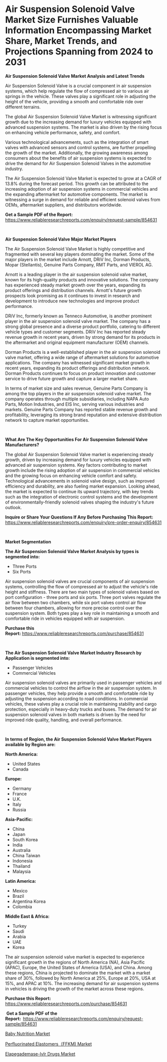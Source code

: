 <p><h1>Air Suspension Solenoid Valve Market Size Furnishes Valuable Information Encompassing Market Share, Market Trends, and Projections Spanning from 2024 to 2031</h1></p><p><strong>Air Suspension Solenoid Valve Market Analysis and Latest Trends</strong></p>
<p><p>Air Suspension Solenoid Valve is a crucial component in air suspension systems, which help regulate the flow of compressed air to various air springs in the vehicle. These valves play a significant role in adjusting the height of the vehicle, providing a smooth and comfortable ride over different terrains.</p><p>The global Air Suspension Solenoid Valve Market is witnessing significant growth due to the increasing demand for luxury vehicles equipped with advanced suspension systems. The market is also driven by the rising focus on enhancing vehicle performance, safety, and comfort.</p><p>Various technological advancements, such as the integration of smart valves with advanced sensors and control systems, are further propelling the growth of the market. Additionally, the growing awareness among consumers about the benefits of air suspension systems is expected to drive the demand for Air Suspension Solenoid Valves in the automotive industry.</p><p>The Air Suspension Solenoid Valve Market is expected to grow at a CAGR of 13.8% during the forecast period. This growth can be attributed to the increasing adoption of air suspension systems in commercial vehicles and the expanding aftermarket for automotive components. The market is witnessing a surge in demand for reliable and efficient solenoid valves from OEMs, aftermarket suppliers, and distributors worldwide.</p></p>
<p><strong>Get a Sample PDF of the Report:&nbsp;</strong> <a href="https://www.reliableresearchreports.com/enquiry/request-sample/854631">https://www.reliableresearchreports.com/enquiry/request-sample/854631</a></p>
<p>&nbsp;</p>
<p><strong>Air Suspension Solenoid Valve Major Market Players</strong></p>
<p><p>The Air Suspension Solenoid Valve Market is highly competitive and fragmented with several key players dominating the market. Some of the major players in the market include Arnott, DRiV Inc, Dorman Products, Mopar (Stellantis), Genuine Parts Company, RMT Parts, and VIEROL AG.</p><p>Arnott is a leading player in the air suspension solenoid valve market, known for its high-quality products and innovative solutions. The company has experienced steady market growth over the years, expanding its product offerings and distribution channels. Arnott's future growth prospects look promising as it continues to invest in research and development to introduce new technologies and improve product performance.</p><p>DRiV Inc, formerly known as Tenneco Automotive, is another prominent player in the air suspension solenoid valve market. The company has a strong global presence and a diverse product portfolio, catering to different vehicle types and customer segments. DRiV Inc has reported steady revenue growth in recent years, driven by strong demand for its products in the aftermarket and original equipment manufacturer (OEM) channels.</p><p>Dorman Products is a well-established player in the air suspension solenoid valve market, offering a wide range of aftermarket solutions for automotive applications. The company has witnessed significant market growth in recent years, expanding its product offerings and distribution network. Dorman Products continues to focus on product innovation and customer service to drive future growth and capture a larger market share.</p><p>In terms of market size and sales revenue, Genuine Parts Company is among the top players in the air suspension solenoid valve market. The company operates through multiple subsidiaries, including NAPA Auto Parts, Motion Industries, and EIS Inc, serving various industries and markets. Genuine Parts Company has reported stable revenue growth and profitability, leveraging its strong brand reputation and extensive distribution network to capture market opportunities.</p></p>
<p>&nbsp;</p>
<p><strong>What Are The Key Opportunities For Air Suspension Solenoid Valve Manufacturers?</strong></p>
<p><p>The global Air Suspension Solenoid Valve market is experiencing steady growth, driven by increasing demand for luxury vehicles equipped with advanced air suspension systems. Key factors contributing to market growth include the rising adoption of air suspension in commercial vehicles and the growing focus on enhancing vehicle comfort and safety. Technological advancements in solenoid valve design, such as improved efficiency and durability, are also fueling market expansion. Looking ahead, the market is expected to continue its upward trajectory, with key trends such as the integration of electronic control systems and the development of environmentally-friendly solenoid valves shaping the industry's future outlook.</p></p>
<p><strong>Inquire or Share Your Questions If Any Before Purchasing This Report:</strong> <a href="https://www.reliableresearchreports.com/enquiry/pre-order-enquiry/854631">https://www.reliableresearchreports.com/enquiry/pre-order-enquiry/854631</a></p>
<p>&nbsp;</p>
<p><strong>Market Segmentation</strong></p>
<p><strong>The Air Suspension Solenoid Valve Market Analysis by types is segmented into:</strong></p>
<p><ul><li>Three Ports</li><li>Six Ports</li></ul></p>
<p><p>Air suspension solenoid valves are crucial components of air suspension systems, controlling the flow of compressed air to adjust the vehicle's ride height and stiffness. There are two main types of solenoid valves based on port configuration - three ports and six ports. Three port valves regulate the air flow between two chambers, while six port valves control air flow between four chambers, allowing for more precise control over the suspension system. Both types play a key role in maintaining a smooth and comfortable ride in vehicles equipped with air suspension.</p></p>
<p><strong>Purchase this Report:&nbsp;</strong><a href="https://www.reliableresearchreports.com/purchase/854631">https://www.reliableresearchreports.com/purchase/854631</a></p>
<p>&nbsp;</p>
<p><strong>The Air Suspension Solenoid Valve Market Industry Research by Application is segmented into:</strong></p>
<p><ul><li>Passenger Vehicles</li><li>Commercial Vehicles</li></ul></p>
<p><p>Air suspension solenoid valves are primarily used in passenger vehicles and commercial vehicles to control the airflow in the air suspension system. In passenger vehicles, they help provide a smooth and comfortable ride by adjusting the suspension according to road conditions. In commercial vehicles, these valves play a crucial role in maintaining stability and cargo protection, especially in heavy-duty trucks and buses. The demand for air suspension solenoid valves in both markets is driven by the need for improved ride quality, handling, and overall performance.</p></p>
<p>&nbsp;</p>
<p><strong>In terms of Region, the Air Suspension Solenoid Valve Market Players available by Region are:</strong></p>
<p>
    <p> <strong> North America: </strong>
        <ul>
            <li>United States</li>
            <li>Canada</li>
        </ul>
        </p> 
    <p> <strong> Europe: </strong>
        <ul>
            <li>Germany</li>
            <li>France</li>
            <li>U.K.</li>
            <li>Italy</li>
            <li>Russia</li>
        </ul>
        </p> 
    <p> <strong> Asia-Pacific: </strong>
        <ul>
            <li>China</li>
            <li>Japan</li>
            <li>South Korea</li>
            <li>India</li>
            <li>Australia</li>
            <li>China Taiwan</li>
            <li>Indonesia</li>
            <li>Thailand</li>
            <li>Malaysia</li>
        </ul>
        </p> 
    <p> <strong> Latin America: </strong>
        <ul>
            <li>Mexico</li>
            <li>Brazil</li>
            <li>Argentina Korea</li>
            <li>Colombia</li>
        </ul>
        </p> 
    <p> <strong> Middle East & Africa: </strong>
        <ul>
            <li>Turkey</li>
            <li>Saudi</li>
            <li>Arabia</li>
            <li>UAE</li>
            <li>Korea</li>
        </ul>
    </p>
    </p>
<p><p>The air suspension solenoid valve market is expected to experience significant growth in the regions of North America (NA), Asia Pacific (APAC), Europe, the United States of America (USA), and China. Among these regions, China is projected to dominate the market with a market share of 30%, followed by North America at 25%, Europe at 20%, USA at 15%, and APAC at 10%. The increasing demand for air suspension systems in vehicles is driving the growth of the market across these regions.</p></p>
<p><strong>Purchase this Report: </strong><a href="https://www.reliableresearchreports.com/purchase/854631">https://www.reliableresearchreports.com/purchase/854631</a></p>
<p>&nbsp;<strong>Get a Sample PDF of the Report:&nbsp;&nbsp;</strong><a href="https://www.reliableresearchreports.com/enquiry/request-sample/854631">https://www.reliableresearchreports.com/enquiry/request-sample/854631</a></p>
<p><strong></strong></p>
<p><p><a href="https://view.publitas.com/reportprime-1/decoding-the-baby-nutrition-market-a-deep-dive-into-the-latest-market-trends-market-segmentation-and-competitive-analysis/">Baby Nutrition Market</a></p><p><a href="https://view.publitas.com/reportprime-1/perfluorinated-elastomers-ffkm-market-research-report-unlocks-analysis-on-the-market-financial-status-market-size-and-market-revenue-upto-2030/">Perfluorinated Elastomers（FFKM) Market</a></p><p><a href="https://view.publitas.com/reportprime-1/elapegademase-lvlr-drugs-market-research-report-reveals-the-latest-trends-and-opportunities-of-this-market-for-period-from-2023-2030/">Elapegademase-lvlr Drugs Market</a></p></p>